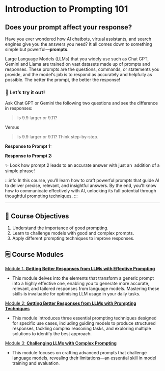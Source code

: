# Introduction to Prompting 101

## Does your prompt affect your response?

Have you ever wondered how AI chatbots, virtual assistants, and search engines give you the answers you need? It all comes down to something simple but powerful—**prompts**.

Large Language Models (LLMs) that you widely use such as Chat GPT, Gemini and Llama are trained on vast datasets made up of prompts and responses. These prompts are the questions, commands, or statements you provide, and the model's job is to respond as accurately and helpfully as possible. The better the prompt, the better the response! 

### 🤔 Let’s try it out!&#x20;

Ask Chat GPT or Gemini the following two questions and see the difference in responses: 

> Is 9.9 larger or 9.11?

Versus&#x20;

> Is 9.9 larger or 9.11? Think step-by-step.

**Response to Prompt 1:**&#x20;



**Response to Prompt 2:**&#x20;

✨ Look how prompt 2 leads to an accurate answer with just an  addition of a simple phrase!&#x20;

:::info
In this course, you'll learn how to craft powerful prompts that guide AI to deliver precise, relevant, and insightful answers. By the end, you'll know how to communicate effectively with AI, unlocking its full potential through thoughtful prompting techniques.
:::

***

## 🎯 Course Objectives

1. Understand the importance of good prompting.
2. Learn to challenge models with good and complex prompts.
3. Apply different prompting techniques to improve responses.&#x20;

## 🗒️ Course Modules

<u>Module 1: **Getting Better Responses from LLMs with Effective Prompting**</u>

* This module delves into the elements that transform a generic prompt into a highly effective one, enabling you to generate more accurate, relevant, and tailored responses from language models. Mastering these skills is invaluable for optimising LLM usage in your daily tasks.

<u>Module 2: **Getting Better Responses from LLMs with Prompting Techniques**</u>

* This module introduces three essential prompting techniques designed for specific use cases, including guiding models to produce structured responses, tackling complex reasoning tasks, and exploring multiple solutions to identify the best approach.

<u>Module 3: **Challenging LLMs with Complex Prompting**</u>

* This module focuses on crafting advanced prompts that challenge language models, revealing their limitations—an essential skill in model training and evaluation.&#x20;